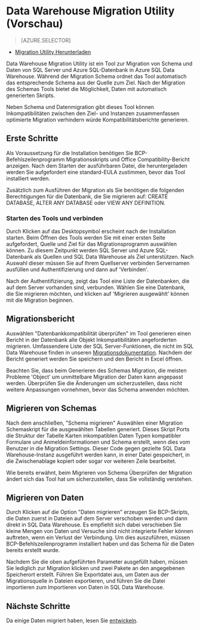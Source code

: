 <properties
   pageTitle="Migrieren Sie Data Warehouse-Migrationsprogramm | Microsoft Azure"
   description="Migrieren Sie zu SQL Datawarehouse."
   services="sql-data-warehouse"
   documentationCenter="NA"
   authors="lodipalm"
   manager="barbkess"
   editor=""/>

<tags
   ms.service="sql-data-warehouse"
   ms.devlang="NA"
   ms.topic="article"
   ms.tgt_pltfrm="NA"
   ms.workload="data-services"
   ms.date="08/08/2016"
   ms.author="lodipalm;barbkess;sonyama"/>


# <a name="data-warehouse-migration-utility-preview"></a>Data Warehouse Migration Utility (Vorschau)

> [AZURE.SELECTOR]
- [Migration Utility Herunterladen][]

Data Warehouse Migration Utility ist ein Tool zur Migration von Schema und Daten von SQL Server und Azure SQL-Datenbank in Azure SQL Data Warehouse. Während der Migration Schema ordnet das Tool automatisch das entsprechende Schema aus der Quelle zum Ziel. Nach der Migration des Schemas Tools bietet die Möglichkeit, Daten mit automatisch generierten Skripts.

Neben Schema und Datenmigration gibt dieses Tool können Inkompatibilitäten zwischen den Ziel- und Instanzen zusammenfassen optimierte Migration verhindern würde Kompatibilitätsberichte generieren.

## <a name="get-started"></a>Erste Schritte
Als Voraussetzung für die Installation benötigen Sie BCP-Befehlszeilenprogramm Migrationsskripts und Office Compatibility-Bericht anzeigen. Nach dem Starten der ausführbaren Datei, die heruntergeladen werden Sie aufgefordert eine standard-EULA zustimmen, bevor das Tool installiert werden.

Zusätzlich zum Ausführen der Migration als Sie benötigen die folgenden Berechtigungen für die Datenbank, die Sie migrieren auf: CREATE DATABASE, ALTER ANY DATABASE oder VIEW ANY DEFINITION.

### <a name="launching-the-tool-and-connecting"></a>Starten des Tools und verbinden
Durch Klicken auf das Desktopsymbol erscheint nach der Installation starten. Beim Öffnen des Tools werden Sie mit einer ersten Seite aufgefordert, Quelle und Ziel für das Migrationsprogramm auswählen können. Zu diesem Zeitpunkt werden SQL Server und Azure SQL-Datenbank als Quellen und SQL Data Warehouse als Ziel unterstützen. Nach Auswahl dieser müssen Sie auf Ihrem Quellserver verbinden Servernamen ausfüllen und Authentifizierung und dann auf 'Verbinden'.

Nach der Authentifizierung, zeigt das Tool eine Liste der Datenbanken, die auf dem Server vorhanden sind, verbunden. Wählen Sie eine Datenbank, die Sie migrieren möchten, und klicken auf 'Migrieren ausgewählt' können mit die Migration beginnen.

## <a name="migration-report"></a>Migrationsbericht
Auswählen "Datenbankkompatibilität überprüfen" im Tool generieren einen Bericht in der Datenbank alle Objekt Inkompatibilitäten angeforderten migrieren. Umfassendere Liste der SQL Server-Funktionen, die nicht im SQL Data Warehouse finden in unseren [Migrationsdokumentation][]. Nachdem der Bericht generiert werden Sie speichern und den Bericht in Excel öffnen.

Beachten Sie, dass beim Generieren des Schemas Migration, die meisten Probleme 'Object' um unmittelbare Migration der Daten kann angepasst werden. Überprüfen Sie die Änderungen um sicherzustellen, dass nicht weitere Anpassungen vornehmen, bevor das Schema anwenden möchten.

## <a name="migrate-schema"></a>Migrieren von Schemas

Nach dem anschließen, "Schema migrieren" Auswählen einer Migration Schemaskript für die ausgewählten Tabellen generiert. Dieses Skript Ports die Struktur der Tabelle Karten inkompatiblen Daten Typen kompatibler Formulare und Anmeldeinformationen und Schema erstellt, wenn dies vom Benutzer in die Migration Settings. Dieser Code gegen gezielte SQL Data Warehouse-Instanz ausgeführt werden kann, in einer Datei gespeichert, in die Zwischenablage kopiert oder sogar vor weiteren Zeile bearbeitet.  

Wie bereits erwähnt, beim Migrieren von Schema Überprüfen der Migration ändert sich das Tool hat um sicherzustellen, dass Sie vollständig verstehen.  

## <a name="migrate-data"></a>Migrieren von Daten

Durch Klicken auf die Option "Daten migrieren" erzeugen Sie BCP-Skripts, die Daten zuerst in Dateien auf dem Server verschoben werden und dann direkt in SQL Data Warehouse. Es empfiehlt sich dabei verschieben Sie kleine Mengen von Daten und Versuche sind nicht integrierte Fehler können auftreten, wenn ein Verlust der Verbindung. Um dies auszuführen, müssen BCP-Befehlszeilenprogramm installiert haben und das Schema für die Daten bereits erstellt wurde.

Nachdem Sie die oben aufgeführten Parameter ausgefüllt haben, müssen Sie lediglich zur Migration klicken und zwei Pakete an den angegebenen Speicherort erstellt. Führen Sie Exportdatei aus, um Daten aus der Migrationsquelle in Dateien exportieren, und führen Sie die Datei importieren zum Importieren von Daten in SQL Data Warehouse.

## <a name="next-steps"></a>Nächste Schritte
Da einige Daten migriert haben, lesen Sie [entwickeln][].

<!--Image references-->

<!--Article references-->
[Migrationsdokumentation]: sql-data-warehouse-overview-migrate.md
[Entwickeln]: sql-data-warehouse-overview-develop.md

<!--Other Web references--> 
[Migration Utility Herunterladen]: https://migrhoststorage.blob.core.windows.net/sqldwsample/DataWarehouseMigrationUtility.zip
